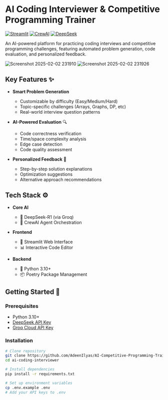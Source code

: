 # AI Coding Interviewer & Competitive Programming Trainer 

[![Streamlit](https://img.shields.io/badge/Streamlit-FF4B4B?style=for-the-badge&logo=Streamlit&logoColor=white)](https://streamlit.io/)
[![CrewAI](https://img.shields.io/badge/CrewAI-0B0B0B?style=for-the-badge)](https://www.crewai.com/)
[![DeepSeek](https://img.shields.io/badge/DeepSeek-05122A?style=for-the-badge)](https://deepseek.com/)

An AI-powered platform for practicing coding interviews and competitive programming challenges, featuring automated problem generation, code evaluation, and personalized feedback.

![Screenshot 2025-02-02 231910](https://github.com/user-attachments/assets/3892ec5a-1c5b-42b2-b299-b1ac544a50ec)
  ![Screenshot 2025-02-02 231926](https://github.com/user-attachments/assets/81646630-cb75-4f34-bdea-a45fa73a73c6)
## Key Features ✨

- **Smart Problem Generation**
  - Customizable by difficulty (Easy/Medium/Hard)
  - Topic-specific challenges (Arrays, Graphs, DP, etc)
  - Real-world interview question patterns

- **AI-Powered Evaluation** 🔍
  - Code correctness verification
  - Time/space complexity analysis
  - Edge case detection
  - Code quality assessment

- **Personalized Feedback** 🚀
  - Step-by-step solution explanations
  - Optimization suggestions
  - Alternative approach recommendations

## Tech Stack ⚙️

- **Core AI**
  - 🧠 DeepSeek-R1 (via Groq)
  - 🤖 CrewAI Agent Orchestration

- **Frontend**
  - 🎨 Streamlit Web Interface
  - 📊 Interactive Code Editor

- **Backend**
  - 🐍 Python 3.10+
  - 📦 Poetry Package Management

## Getting Started 🚀

### Prerequisites
- Python 3.10+
- [DeepSeek API Key](https://platform.deepseek.com/api-keys)
- [Groq Cloud API Key](https://console.groq.com/keys)

### Installation
```bash
# Clone repository
git clone https://github.com/AdeenIlyas/AI-Competitive-Programming-Trainer.git
cd ai-coding-interviewer

# Install dependencies
pip install -r requirements.txt

# Set up environment variables
cp .env.example .env
# Add your API keys to .env
